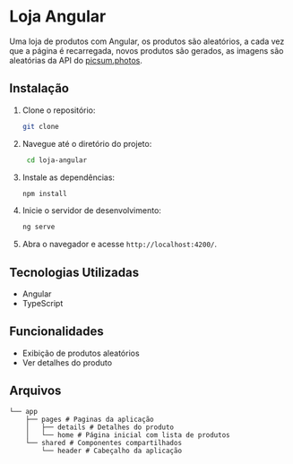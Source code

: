 # Loja Angular

Uma loja de produtos com Angular, os produtos são aleatórios, a cada vez que a página é recarregada, novos produtos são gerados,
as imagens são aleatórias da API do [picsum.photos](https://picsum.photos/).

## Instalação
1. Clone o repositório:
   ```bash
   git clone 
   ```
2. Navegue até o diretório do projeto:
   ```bash
    cd loja-angular
    ```
3. Instale as dependências:
    ```bash
    npm install
    ```
4. Inicie o servidor de desenvolvimento:
    ```bash
    ng serve
    ```
5. Abra o navegador e acesse `http://localhost:4200/`.

## Tecnologias Utilizadas
- Angular
- TypeScript

## Funcionalidades
- Exibição de produtos aleatórios
- Ver detalhes do produto

## Arquivos

```
└── app
    ├── pages # Paginas da aplicação
    │   ├── details # Detalhes do produto
    │   └── home # Página inicial com lista de produtos
    └── shared # Componentes compartilhados
        └── header # Cabeçalho da aplicação
```